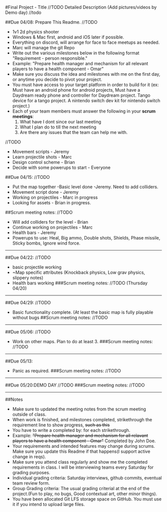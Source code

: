#Final Project - Title //TODO
Detailed Description (Add pictures/videos by Demo day) //todo

##Due 04/08:
Prepare This Readme. 
//TODO

* 1v1 2d physics shooter
* Windows & Mac first, android and iOS later if possible.
* Everything on discord, will arrange for face to face meetups as needed.
* Marc will manage the git Repo
* Write out the various milestones below in the following format "Requirement - person responsible."
* Example: "Prepare health manager and mechanism for all relevant players to have a health component - Omar" 
* Make sure you discuss the idea and milestones with me on the first day, or anytime you decide to pivot your project.
* You must have access to your target platform in order to build for it (ex: Must have an android phone for android projects, Must have a Daydream ready phone and controller for Daydream project. Tango device for a tango project. A nintendo switch dev kit for nintendo switch project.)
* Each of your team members must answer the following in your **scrum meetings**:
	1. What have I dont since our last meeting
	2. What I plan do to till the next meeting
	3. Are there any issues that the team can help me with.



//TODO
 * Movement scripts - Jeremy
 * Learn projectile shots - Marc
 * Design control scheme - Brian
 * Decide with some powerups to start - Everyone
 

##Due 04/15:
//TODO
 * Put the map together -Basic level done -Jeremy.  Need to add colliders.
 * Movement script done - Jeremy
 * Working on projectiles - Marc in progress
 * Looking for assets - Brian in progress.
 
##Scrum meeting notes:
//TODO
 * Will add colliders for the level - Brian
 * Continue working on projectiles - Marc
 * Health bars - Jeremy
 * Powerups to use: Heal, Big ammo, Double shots, Shields, Phase missile, Sticky bombs, Ignore wind force.

---
##Due 04/22:
//TODO
 * basic projectile working
 * ~Map specific attributes (Knockback physics, Low grav physics, slippery notes)
 * Health bars working 
###Scrum meeting notes:
//TODO (Thursday 04/20)

---
##Due 04/29:
//TODO
 * Basic functionality complete. (At least the basic map is fully playable without bugs
##Scrum meeting notes:
//TODO

---
##Due 05/06:
//TODO
 * Work on other maps. Plan to do at least 3.
###Scrum meeting notes:
//TODO

---
##Due 05/13:
 * Panic as required.
###Scrum meeting notes:
//TODO

---
##Due 05/20:DEMO DAY
//TODO
###Scrum meeting notes:
//TODO

---
##Notes

* Make sure to updated the meeting notes from the scrum meeting outside of class.
* When work is finished, and milestones completed, strikethrough the requirement line to show progress,  ~~such as this~~
* You have to write a completed by: for each strikethrough.
* Example: ~~"Prepare health manager and mechanism for all relavant players to have a health component - Omar"~~ Completed by John Doe.
* Your requirements and intended features may change during scrums. Make sure you update this Readme if that happens(I support active change in reqs).
* Make sure you attend class regularly and show me the completed requirements in class. I will be interviewing teams every Saturday for grading purposes.
* Individual grading criteria: Saturday interviews, github commits, eventual team review form.
* Group Grading criteria: The usual grading criterial at the end of the project.(Fun to play, no bugs, Good contextual art, other minor things).
* You have been allocated Git LFS storage space on GitHub. You must use it if you intend to upload large files.

